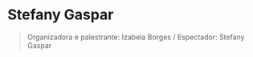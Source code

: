 # Stefany Gaspar
> Organizadora e palestrante: Izabela Borges / Espectador: Stefany Gaspar
<Maravilhoso>
